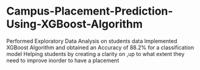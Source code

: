 # Campus-Placement-Prediction-Using-XGBoost-Algorithm

Performed Exploratory Data Analysis on students data
Implemented XGBoost Algorithm and obtained an Accuracy of 88.2% for a classification model
Helping students by creating a clarity on ,up to what extent they need to improve inorder to have a placement
